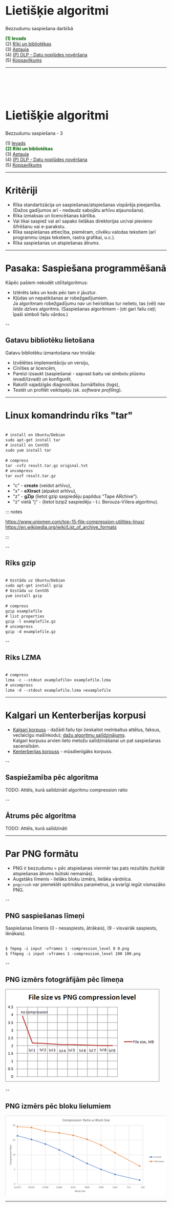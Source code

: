 # &nbsp;

<hgroup>

<h1 style="font-size:28pt">Lietišķie algoritmi</h1>

<blue>Bezzudumu saspiešana darbībā</blue>

</hgroup><hgroup>

<span style="color:darkgreen">**(1) Ievads**</span>  
<span>(2) [Rīki un bibliotēkas](#section-4)</span>  
<span>(3) [Aptauja](#section-5)</span>  
<span>(4) [(P) DLP - Datu noplūdes novēršana](#section-6)</span>  
<span>(5) [Kopsavilkums](#section-7)</span>

</hgroup>






-----

# &nbsp;

<hgroup>

<h1 style="font-size:28pt">Lietišķie algoritmi</h1>

<blue>Bezzudumu saspiešana - 3</blue>

</hgroup><hgroup>

<span>(1) [Ievads](#section)</span>   
<span style="color:darkgreen">**(2) Rīki un bibliotēkas**</span>  
<span>(3) [Aptauja](#section-5)</span>  
<span>(4) [(P) DLP - Datu noplūdes novēršana](#section-6)</span>  
<span>(5) [Kopsavilkums](#section-7)</span>

</hgroup>




-----

# <lo-theory/> Kritēriji

* Rīka standartizācija un saspiešanas/atspiešanas vispārēja pieejamība. 
(Dažos gadījumos arī - nedaudz sabojātu arhīvu atjaunošana).
* Rīka izmaksas un licencēšanas kārtība.
* Vai tikai saspiež vai arī sapako lielākas direktorijas un/vai pievieno 
šifrēšanu vai e-parakstu.
* Rīka saspiešanas attiecība, piemēram, cilvēku valodas tekstiem (arī 
programmu izejas tekstiem, rastra grafikai, u.c.).
* Rīka saspiešanas un atspiešanas ātrums. 


-----

# <lo-yellow/> Pasaka: Saspiešana programmēšanā

Kāpēc pašiem nekodēt utilītalgoritmus:

* Iztērēts laiks un kods pēc tam ir jāuztur.
* Kļūdas un nepatikšanas ar robežgadījumiem.  
Ja algoritmam robežgadījumu nav un heiristikas 
tur nelieto, tas (vēl) nav *īstās dzīves* algoritms.
(Saspiešanas algoritmiem - ļoti gari failu ceļi; 
īpaši simboli failu vārdos.) 


--

## <lo-yellow/> Gatavu bibliotēku lietošana

Gatavu bibliotēku izmantošana nav triviāla:
 
* Izvēlēties implementāciju un versiju, 
* Cīnīties ar licencēm, 
* Pareizi izsaukt (saspiešanai - saprast
baitu vai simbolu plūsmu ievadi/izvadi) un konfigurēt,
* Rakstīt vajadzīgās diagnostikas žurnālfailos (*logs*), 
* Testēt un profilēt veiktspēju (sk. *software profiling*).


-----










# <lo-theory/> Linux komandrindu rīks "tar"

```console

# install on Ubuntu/Debian
sudo apt-get install tar
# install on CentOS
sudo yum install tar

# compress
tar -cvfz result.tar.gz original.txt
# uncompress
tar xvzf result.tar.gz

```

* "c" - **create** (veidot arhīvu),
* "x" - **eXtract** (atpakot arhīvu),
* "z" - **gZip** (lietot gzip saspiedēju papildus "Tape ARchive").
* "z" vietā "j" - (lietot bzip2 saspiedēju - t.i. Berouza-Vīlera algoritmu).


::: notes

https://www.unixmen.com/top-15-file-compression-utilities-linux/
https://en.wikipedia.org/wiki/List_of_archive_formats

:::


--

## <lo-theory/> Rīks gzip

```console

# Uzstāda uz Ubuntu/Debian
sudo apt-get install gzip
# Uzstāda uz CentOS
yum install gzip

# compress
gzip examplefile
# list properties
gzip -l examplefile.gz
# uncompress 
gzip -d examplefile.gz

```


--

## <lo-theory/> Rīks LZMA

```console

# compress
lzma -c --stdout examplefile> examplefile.lzma
# uncompress
lzma -d --stdout examplefile.lzma >examplefile

```



<!--

## <lo-theory/> Rīks 7Zip




::: notes

https://linuxhint.com/install-7zip-compression-tool-on-ubuntu/

:::


-->



<!--

# <lo-theory/> Arhīvu failu formāti

https://en.wikipedia.org/wiki/List_of_archive_formats



# <lo-theory/> Izsaukumi no Pitona

* `zlib` bibliotēka. 


::: notes

https://stackabuse.com/python-zlib-library-tutorial/

![Python zlib tutorial](https://stackabuse.com/python-zlib-library-tutorial/)


:::

-->



-----

# <lo-theory/> Kalgari un Kenterberijas korpusi

* [Kalgari korpuss](http://corpus.canterbury.ac.nz/descriptions/#calgary) - 
dažādi failu tipi (ieskaitot melnbaltus attēlus, faksus, veclaicīgu mašīnkodu); 
[dažu algoritmu salīdzinājums](https://en.wikipedia.org/wiki/Calgary_corpus#Benchmarks).  
Kalgari korpusu arvien lieto metožu salīdzināšanai un pat saspiešanas sacensībām.
* [Kenterberijas korpuss](http://corpus.canterbury.ac.nz/) - 
mūsdienīgāks korpuss.


--

## <lo-summary/> Saspiežamība pēc algoritma

TODO: Attēls, kurā salīdzināti algoritmu compression ratio



--

## <lo-summary/> Ātrums pēc algoritma

TODO: Attēls, kurā salīdzināti  


-----

# <lo-theory/> Par PNG formātu

* PNG ir bezzudumu = pēc atspiešanas vienmēr tas pats rezultāts 
(turklāt atspiešanas ātrums būtiski nemainās).
* Augstāks līmenis - lielāks bloku izmērs, lielāka vārdnīca.
* `pngcrush` var piemeklēt optimālus parametrus, ja svarīgi iegūt vismazāko PNG.


--

## <lo-theory/> PNG saspiešanas līmeņi

Saspiešanas līmenis (0 - nesaspiests, ātrākais), 
(9 - visvairāk saspiests, lēnākais). 

```console 

$ fmpeg -i input -vframes 1 -compression_level 0 0.png
$ ffmpeg -i input -vframes 1 -compression_level 100 100.png

```


--

## <lo-sample/> PNG izmērs fotogrāfijām pēc līmeņa

![Photograph compression](png-compression-level-photograph.png)<!-- .element: width="800px" -->


--

## <lo-sample/> PNG izmērs pēc bloku lielumiem 

![By block size](png-ratio-vs-block-size.png)<!-- .element: width="800px" -->





-----

# &nbsp;

<hgroup>

<h1 style="font-size:28pt">Lietišķie algoritmi</h1>

<blue>Bezzudumu saspiešana - 3</blue>

</hgroup><hgroup>

<span>(1) [Ievads](#section)</span>  
<span>(2) [Rīki un bibliotēkas](#section-4)</span>  
<span style="color:darkgreen">**(3) Aptauja**</span>  
<span>(4) [(P) DLP - Datu noplūdes novēršana](#section-6)</span>  
<span>(5) [Kopsavilkums](#section-7)</span>

</hgroup>


-----

# <lo-quiz/> Jautājums Nr.1 

<hgroup>

![Markova ķēde](markov-chain.png)<!-- .element: width="300px" -->

</hgroup>
<hgroup>

Dota Markova ķēde, kurā automāta sākumstāvoklis (un 
izvades pirmais burts) vienmēr ir $A$. 
Atrast tajā trešā burta varbūtību sadalījumu (ar kādām 
varbūtībām tur ir attiecīgi $A,B,C$). 

Ierakstīt trīs racionālus skaitļus, atdalot tos 
ar komatiem formātā <red>`a/b,c/d,e/f`</red> _____

</hgroup>


--

## <lo-quiz/> Jautājums Nr.1: Atrisinājums

<hgroup style="width:35%">

![Markova ķēde](markov-chain.png)<!-- .element: width="300px" -->

</hgroup>
<hgroup style="font-size: 70%; width:65%">

1. Trešo burtu $A$ šajā Markova ķēdē var iegūt divos veidos:  
**(i)** Pāreja $A \rightarrow A$ un vēlreiz $A \rightarrow A$.
Varbūtība $\frac{1}{4}\cdot\frac{1}{4}=\frac{1}{16}$.  
**(ii)** Pāreja $A \rightarrow B$ un tad $B \rightarrow A$.
Varbūtība $\frac{3}{4}\cdot\frac{1}{4}=\frac{3}{16}$.  
Abu varbūtību summa ir $\frac{1}{16} + \frac{3}{16} = \frac{1}{4}$.
2. Trešo burtu $B$ arī var iegūt divos veidos:  
**(i)** Pāreja $A \rightarrow A$ un tad $A \rightarrow B$.
Varbūtība $\frac{1}{4}\cdot\frac{3}{4} = \frac{3}{16}$.  
**(ii)** Pāreja $A \rightarrow B$ un tad $B \rightarrow B$.
Varbūtība $\frac{3}{4}\cdot\frac{1}{4} = \frac{3}{16}$.  
Abu varbūtību summa $\frac{3}{16} + \frac{3}{16} = \frac{3}{8}$.
3. Trešo burtu $C$ var iegūt vienā veidā:
$A \rightarrow B$ un tad $B \rightarrow C$.
Varbūtība  $\frac{3}{4}\cdot\frac{1}{2} = \frac{3}{8}$.

Tātad varbūtību sadalījums ir $\left( \frac{1}{4}, \frac{3}{8}, \frac{3}{8} \right)$. 

</hgroup>


--

## <lo-quiz/> Jautājums Nr.1: Atrisinājums

Starp citu, trešajam burtam atbilstošā varbūtību sadalījuma $\{ 1/4, 3/8, 3/8 \}$ 
entropija ir $1.56$. Bet faktiski no Markova ķēdes
saņemtās virknes var saspiest labāk 
nekā šī entropija, jo burti $A,B,C$ nav pilnīgi neatkarīgi.
Tādēļ aritmētisko saspiešanu šajā gadījumā lietot nav optimāli. 
LZ78, Berouza-Vīlera u.c. algoritmi varētu būt labāki.



-----

# <lo-quiz/> Jautājums Nr.2

Aritmētisko kodu definē garai virknei, ko veido 
no diviem ziņojumiem `(A,B)` ar varbūtībām $p(A) = 0.9$, $p(B) = 0.1$.  
Šajā aritmētiskajā kodā nosūta $1/3$ (binārajā pierakstā $0.010101\ldots_2$). 
Ja $1/3$ atkodē, ar cik ziņojumiem `A` sākas virkne, pirms 
tajā parādās pirmais `B`.

Ierakstīt ziņojumu `A` skaitu pirms pirmā `B`: _____


--

## <lo-quiz/> Jautājums Nr.2: Atrisinājums

* Ja $x \geq 0.9$, tad $x$ atkodējums sākas ar `B`.
* Ja $x < 0.9$ un $x \geq (0.9)^2$, tad atkodējums sākas ar `AB`.
* Ja $x < (0.9)^2$ un $x \geq (0.9)^3$, tad atkodējums sākas ar `AAB`.
* Ja $x < (0.9)^3$ un $x \geq (0.9)^4$, tad atkodējums sākas ar `AAAB`.

Šeit $x = \frac{1}{3}$. Jāatrod mazākais $k-1$, kuram 
$$1/3 \geq (0.9)^k\;\;\text{jeb}\;\;-\ln 3 \geq k \cdot \ln 0.9$$ 

Tā kā $\ln 0.9 < 0$, tad $k \geq \frac{-\ln 3}{\ln 0.9} \approx 10.43$. 
Mazākā veselā $k$ vērtība ir $11$, tātad $x = 1/3$ atkodējumā 
vispirms būs $k-1 = 10$ ziņojumi `A`, pēc tam sekos ziņojums `B`.


--

## <lo-yellow/> Kā atrasts 1/3 binārais pieraksts?

Kādēļ $(1/3)_{10}$ (viena trešdaļa decimālpierakstā)
vienāda ar $0.010101\ldots_2$ (bezgalīga periodiska daļa 
divnieku pierakstā)? 

Summējot $0.010101\ldots$ nenulles ciparus, iegūstam:
$$\frac{1}{4} + \frac{1}{16} + \frac{1}{64} + \ldots = \frac{1/4}{1 - 1/4}.$$

*Bezgalīgas ģeometriskas progresijas summas formula:*

$$b_1 + b_1q + b_1q^2 + b_2q^3 + \ldots = \frac{b_1}{1 - q}.$$


-----

# <lo-quiz/> Jautājums Nr.3

Ierakstīt Berouza-Vīlera transformāciju vārdam `ABBA$`. 
Aiz tās norādīt, kurā vietā šajā transformācijā ir strings `ABBA$`.   
*Piezīme.* Sakārtotajā matricā virkņu numerācija sākas no $1$.



--

## <lo-quiz/> Jautājums Nr.3: Atrisinājums

Iegūst cikliskas `ABBA$` permutācijas, sakārto leksikogrāfiski:

$$\left( \begin{array}
\text{A} & B & B & A & \$ \\
\$ & A & B & B & A \\
A & \$ & A & B & B \\
B & A & \$ & A & B \\
B & B & A & \$ & A
\end{array} \right) \rightarrow
\left( \begin{array} 
\text{\$} & A & B & B & \color{#F00}{A} \\
A & \$ & A & B & \color{#F00}{B} \\
A & B & B & A & \color{#F00}{\$} \\
B & A & \$ & A & \color{#F00}{B} \\
B & B & A & \$ & \color{#F00}{A}
\end{array} \right).$$

Transformācijas rezultāts ir labējā kolonna: <red>`AB$BA`</red>.   
Sākotnējā virkne ir 3.rindiņa.


-----

# <lo-quiz/> Jautājums Nr.4

Iepriekšējā jautājumā iegūtajai `ABBA$` Berouza-Vīlera transformācijas 
virknei uzrakstīt **Move-to-Front** kodu, ja
sākotnējā burtu secība alfabētā ir $\text{'\$'} < \text{'A'} < \text{'B'}$.  
*Piezīme.* **Move-to-Front** algoritmos alfabēta numerācija sākas no $0$.

Ar BV transformētā virkne: _____  
Tās **Move-to-Front** kods: _____


## <lo-quiz/> Jautājums Nr.4: Atrisinājums

Katrā **Move-to-Front** kodēšanas solī pārliekam
tekošo simbolu uz alfabēta sākumu. 

<table>
<tr><th>Virkne</th><th>Kods</th><th>Alfabēts</th></tr>
<tr><td><red>`A`</red>`B$BA`</td><td>`1`</td><td>`($,A,B)`</td></tr>
<tr><td>`A`<red>`B`</red>`$BA`</td><td>`2`</td><td>`(A,$,B)`</td></tr>
<tr><td>`AB`<red>`$`</red>`BA`</td><td>`2`</td><td>`(B,A,$)`</td></tr>
<tr><td>`AB$`<red>`B`</red>`A`</td><td>`2`</td><td>`($,B,A)`</td></tr>
<tr><td>`AB$B`<red>`A`</red></td><td>`2`</td><td>`(B,$,A)`</td></tr>
</table>

Iegūtais kods ir `12222`.


-----

# &nbsp;

<hgroup>

<h1 style="font-size:28pt">Lietišķie algoritmi</h1>

<blue>Bezzudumu saspiešana - 3</blue>

</hgroup><hgroup>

<span>(1) [Ievads](#section)</span>  
<span>(2) [Rīki un bibliotēkas](#section-4)</span>  
<span>(3) [Aptauja](#section-5)</span>  
<span style="color:darkgreen">**(4) (P) DLP - Datu noplūdes novēršana**</span>  
<span>(5) [Kopsavilkums](#section-7)</span>

</hgroup>


-----

# <lo-yellow/> Arhivatori un datu noplūde

* [Symantec DLP risinājumi](https://www.symantec.com/products/dlp)
* [Forcepoint DLP risinājumi](https://www.forcepoint.com/product/dlp-data-loss-prevention)
* [Digital Guardian DLP aģents](https://digitalguardian.com/products/endpoint-dlp)

* Arhīvu atspiešana, saspiešana (reizēm arī TLS atšifrēšana/aizšifrēšana) ir laikietilpīga. 
* DLP notiek kanālos, kuri ir jūtīgi pret novēlošanos (Web, Email) -
sk. [failu izmēru limiti](https://www.websense.com/content/support/library/data/v84/file_support/file_size_limits.aspx), 
[atbalstītie arhīvu formāti](https://www.websense.com/content/support/library/data/v84/file_support/dlp_file_support.pdf). 


--

## <lo-yellow/> Daži arhīvu lietojumi DLP

* Kas notiek, ja atarhivējot failu, rodas ļoti daudz failu? 
* Kas notiek, ja atarhivējot failu, rodas ļoti garš fails?
* Vai saspiešanas algoritms ļauj sākt arhivēt un sūtīt prom datus pirms
saņemts viss nosūtāmais fails vai faili?  
Starpniekserveris (*proxy server*) nevar analizēt lietotāju Web transakcijas ilgāk 
kā aptuveni 10 sekundes, jo pārlūkprogrammu lietotāji nav pieraduši ilgi gaidīt. 
* Kas notiek, ja datus sāk sūtīt adresātam un pēkšņi pamana privātu datu noplūdi?  
Vai saņēmējs arhīvu var saprast arī tad, ja saņemta daļa no tā?


--

## <lo-yellow/> DLP atbildes uz izaicinājumiem

* DLP analīzi censties biežāk veikt lokāli uz lietotāja datora 
(*endpoint* jeb *agent* programmatūra, kas var veltīt vairāk CPU resursu
konkrētā lietotāja failu analīzei).
* Konfigurēt DLP produktus novērošanas (*monitoring*) režīmā - tad
ir vairāk laika analīzei, jo transakcijas var uzreiz atļaut neatkarīgi no to satura.
* Dažus grūti analizējamus failus (dīvaini saspiestus, ar parolēm aizsargātus
biroja programmu dokumentus, šifrētus datus) var nelaist cauri vārtejām, 
piespiest lietotājus sūtīt DLP rīkam saprotami.



-----

# &nbsp;

<hgroup>

<h1 style="font-size:28pt">Lietišķie algoritmi</h1>

<blue>Bezzudumu saspiešana - 3</blue>

</hgroup><hgroup>

<span>(1) [Ievads](#section)</span>  
<span>(2) [Rīki un bibliotēkas](#section-4)</span>  
<span>(3) [Aptauja](#section-5)</span>  
<span>(4) [(P) DLP - Datu noplūdes novēršana](#section-6)</span>  
<span style="color:darkgreen">**(5) Kopsavilkums**</span>

</hgroup>





